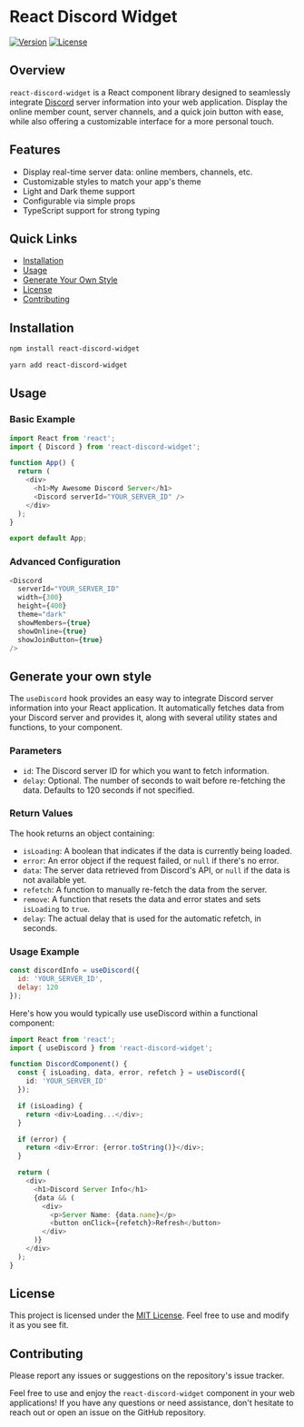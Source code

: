 # React Discord Widget

[![Version](https://img.shields.io/github/package-json/v/SnowRunescape/react-discord-widget)](https://github.com/SnowRunescape/react-discord-widget/releases)
[![License](https://img.shields.io/badge/license-MIT-blue.svg)](https://github.com/SnowRunescape/react-discord-widget/blob/main/LICENSE)

## Overview

`react-discord-widget` is a React component library designed to seamlessly integrate <a href="https://discord.com" target="_blank">Discord</a> server information into your web application. Display the online member count, server channels, and a quick join button with ease, while also offering a customizable interface for a more personal touch.

## Features

- Display real-time server data: online members, channels, etc.
- Customizable styles to match your app's theme
- Light and Dark theme support
- Configurable via simple props
- TypeScript support for strong typing

## Quick Links

- [Installation](#installation)
- [Usage](#usage)
- [Generate Your Own Style](#generate-your-own-style)
- [License](#license)
- [Contributing](#contributing)

## Installation

```bash
npm install react-discord-widget
```
```bash
yarn add react-discord-widget
```

## Usage
### Basic Example
```typescript
import React from 'react';
import { Discord } from 'react-discord-widget';

function App() {
  return (
    <div>
      <h1>My Awesome Discord Server</h1>
      <Discord serverId="YOUR_SERVER_ID" />
    </div>
  );
}

export default App;
```

### Advanced Configuration
```typescript
<Discord
  serverId="YOUR_SERVER_ID"
  width={300}
  height={400}
  theme="dark"
  showMembers={true}
  showOnline={true}
  showJoinButton={true}
/>
```
## Generate your own style

The `useDiscord` hook provides an easy way to integrate Discord server information into your React application. It automatically fetches data from your Discord server and provides it, along with several utility states and functions, to your component.

### Parameters

- `id`: The Discord server ID for which you want to fetch information.
- `delay`: Optional. The number of seconds to wait before re-fetching the data. Defaults to 120 seconds if not specified.

### Return Values

The hook returns an object containing:

- `isLoading`: A boolean that indicates if the data is currently being loaded.
- `error`: An error object if the request failed, or `null` if there's no error.
- `data`: The server data retrieved from Discord's API, or `null` if the data is not available yet.
- `refetch`: A function to manually re-fetch the data from the server.
- `remove`: A function that resets the data and error states and sets `isLoading` to `true`.
- `delay`: The actual delay that is used for the automatic refetch, in seconds.

### Usage Example

```jsx
const discordInfo = useDiscord({
  id: 'YOUR_SERVER_ID',
  delay: 120
});
```

Here's how you would typically use useDiscord within a functional component:
```typescript
import React from 'react';
import { useDiscord } from 'react-discord-widget';

function DiscordComponent() {
  const { isLoading, data, error, refetch } = useDiscord({
    id: 'YOUR_SERVER_ID'
  });

  if (isLoading) {
    return <div>Loading...</div>;
  }

  if (error) {
    return <div>Error: {error.toString()}</div>;
  }

  return (
    <div>
      <h1>Discord Server Info</h1>
      {data && (
        <div>
          <p>Server Name: {data.name}</p>
          <button onClick={refetch}>Refresh</button>
        </div>
      )}
    </div>
  );
}
```

## License
This project is licensed under the [MIT License](https://github.com/SnowRunescape/react-discord-widget/blob/master/LICENSE). Feel free to use and modify it as you see fit.

## Contributing
Please report any issues or suggestions on the repository's issue tracker.

Feel free to use and enjoy the `react-discord-widget` component in your web applications! If you have any questions or need assistance, don't hesitate to reach out or open an issue on the GitHub repository.

